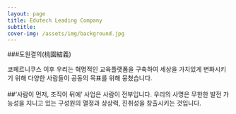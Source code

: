 ```yaml
---
layout: page
title: Edutech Leading Company
subtitle: 
cover-img: /assets/img/background.jpg
---
```


###도원결의(桃園結義)

코페르니쿠스 이후 우리는 혁명적인 교육플랫폼을 구축하여 세상을 가치있게 변화시키기 위해
다양한 사람들이 공동의 목표를 위해 뭉쳤습니다.
<br></br>
##‘사람이 먼저, 조직이 뒤에’
사업은 사람이 전부입니다. 우리의 사명은 무한한 발전 가능성을 지니고 있는 구성원의 열정과 상상력, 진취성을 창출시키는 것입니다.
